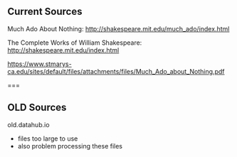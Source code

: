 ## Current Sources
Much Ado About Nothing:
http://shakespeare.mit.edu/much_ado/index.html

The Complete Works of William Shakespeare:
http://shakespeare.mit.edu/index.html

https://www.stmarys-ca.edu/sites/default/files/attachments/files/Much_Ado_about_Nothing.pdf

===

## OLD Sources
old.datahub.io
- files too large to use
- also problem processing these files
